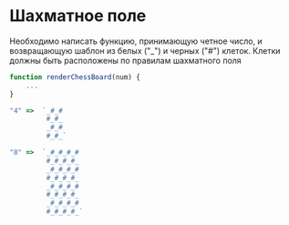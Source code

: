 # Шахматное поле

Необходимо написать функцию, принимающую четное число, и возвращающую шаблон из белых ("_") и черных ("#") клеток. Клетки должны быть расположены по правилам шахматного поля

```js
function renderChessBoard(num) {
    ...
}

"4" =>  `_#_#
         #_#_
         _#_#
         #_#_`

"8" =>  `_#_#_#_#
         #_#_#_#_
         _#_#_#_#
         #_#_#_#_
         _#_#_#_#
         #_#_#_#_
         _#_#_#_#
         #_#_#_#_`
```
